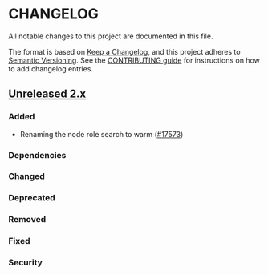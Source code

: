 # CHANGELOG
All notable changes to this project are documented in this file.

The format is based on [Keep a Changelog](https://keepachangelog.com/en/1.0.0/), and this project adheres to [Semantic Versioning](https://semver.org/spec/v2.0.0.html). See the [CONTRIBUTING guide](./CONTRIBUTING.md#Changelog) for instructions on how to add changelog entries.

## [Unreleased 2.x]
### Added
- Renaming the node role search to warm ([#17573](https://github.com/opensearch-project/OpenSearch/pull/17573))
### Dependencies

### Changed

### Deprecated

### Removed

### Fixed

### Security

[Unreleased 2.x]: https://github.com/opensearch-project/OpenSearch/compare/2.19...2.x
